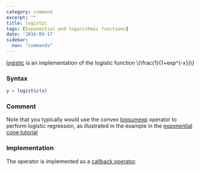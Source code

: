 ```yaml
---
category: command
excerpt: ""
title: logistic
tags: [Exponential and logarithmic functions]
date: '2016-09-17'
sidebar:
  nav: "commands"
---
```


[logistic](/command/logistic) is an implementation of the logistic function  \\(\frac{1}{1+exp^{-x}}\\)

### Syntax

````matlab
y = logistic(x)
````

### Comment

Note that you typically would use the convex [logsumexp](/command/logsumexp) operator to perform logistic regression, as illustrated in the example in the [exponential cone tutorial](/tutorial/exponentialcone)

### Implementation

The operator  is implemented as a [callback operator](/tutorial/nonlinearoperatorscallback).
